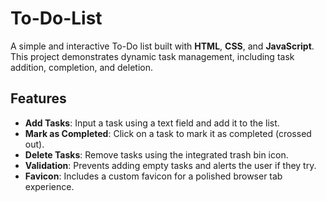 # To-Do-List

A simple and interactive To-Do list built with **HTML**, **CSS**, and **JavaScript**. This project demonstrates dynamic task management, including task addition, completion, and deletion.  

## Features  
- **Add Tasks**: Input a task using a text field and add it to the list.  
- **Mark as Completed**: Click on a task to mark it as completed (crossed out).  
- **Delete Tasks**: Remove tasks using the integrated trash bin icon.  
- **Validation**: Prevents adding empty tasks and alerts the user if they try.  
- **Favicon**: Includes a custom favicon for a polished browser tab experience. 
